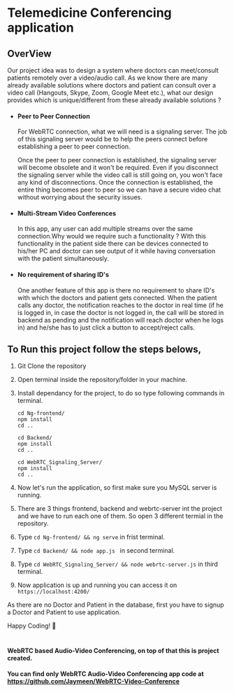 # Telemedicine Conferencing application

## OverView

Our project idea was to design a system where doctors can meet/consult patients remotely over a video/audio call. As we know there are many already available solutions where doctors and patient can consult over a video call (Hangouts, Skype, Zoom, Google Meet etc.), what our design provides which is unique/different from these already available solutions ?

* #### Peer to Peer Connection
   For WebRTC connection, what we will need is a signaling server. The job of this signaling server would be to help the peers connect before establishing a peer to peer connection.
   
   Once the peer to peer connection is established, the signaling server will become obsolete and it won't be required. Even if you disconnect the signaling server while the video call is still going on, you won't face any kind of disconnections. Once the connection is established, the entire thing becomes peer to peer so we can have a secure video chat without worrying about the security issues.

* #### Multi-Stream Video Conferences
   In this app, any user can add multiple streams over the same connection.Why would we require such a functionality ?
   With this functionality in the patient side there can be devices connected to his/her PC and doctor can see output of it while having conversation with the patient simultaneously.

* #### No requirement of sharing ID's
   One another feature of this app is there no requirement to share ID's with which the doctors and patient gets connected. When the patient calls any doctor, the notification reaches to the doctor in real time (if he is logged in, in case the doctor is not logged in, the call will be stored in backend as pending and the notification will reach doctor when he logs in) and he/she has to just click a button to accept/reject calls.

## To Run this project follow the steps belows,

1. Git Clone the repository
2. Open terminal inside the repository/folder in your machine.
3. Install dependancy for the project, to do so type following commands in terminal.
    ```
    cd Ng-frontend/ 
    npm install
    cd ..

    cd Backend/
    npm install
    cd ..

    cd WebRTC_Signaling_Server/
    npm install
    cd ..
    ``` 

4. Now let's run the application, so first make sure you MySQL server is running. 
5. There are 3 things frontend, backend and webrtc-server int the project and we have to run each one of them. So open 3 different termial in the repository. 
6. Type `cd Ng-frontend/ && ng serve` in frist terminal.
7. Type `cd Backend/ && node app.js ` in second terminal.
8. Type `cd WebRTC_Signaling_Server/ && node webrtc-server.js` in third terminal.
9. Now application is up and running you can access it on `https://localhost:4200/` 

As there are no Doctor and Patient in the database, first you have to signup a Doctor and Patient to use application. 

Happy Coding! 🙌

#

#### WebRTC based Audio-Video Conferencing, on top of that this is project created. 

#### You can find only WebRTC Audio-Video Conferencing app code at https://github.com/Jaymeen/WebRTC-Video-Conference




